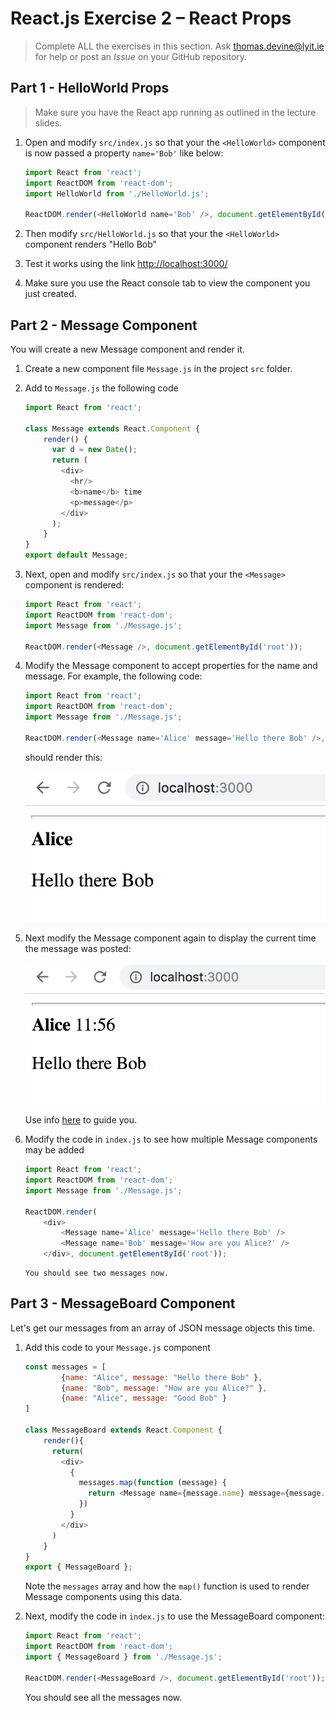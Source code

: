 # React.js Exercise 2 – React Props

> Complete ALL the exercises in this section. Ask thomas.devine@lyit.ie for help or post an *Issue* on your GitHub repository.

<!-- ### Clone the Remote Repository

Accept the GitHub Classroom invitation to this exercise @ the BlackBoard page.

Copy the clone URL from your new repository ReactJS-<YOURACCOUNT>

Type these commands into your Git Bash client:

```
$ cd /<DRIVE>/xampp/htdocs   
$ git clone <URL> ReactJS
$ cd ReactJS
$ ls
$ git status
```

Check your `htdocs` folder. You should have a new folder called `ReactJS` with some files in it. -->


## Part 1 - HelloWorld Props

> Make sure you have the React app running as outlined in the lecture slides.
	
1.	Open and modify ``src/index.js`` so that your the `<HelloWorld>` component is now passed a property `name='Bob'` like below:

	```javascript
	import React from 'react';
	import ReactDOM from 'react-dom';
	import HelloWorld from './HelloWorld.js';

	ReactDOM.render(<HelloWorld name='Bob' />, document.getElementById('root'));
	```

1.	Then modify ``src/HelloWorld.js`` so that your the `<HelloWorld>` component renders "Hello Bob"

1.	Test it works using the link [http://localhost:3000/](http://localhost:3000/)

1.	Make sure you use the React console tab to view the component you just created.


## Part 2 - Message Component

You will create a new Message component and render it.

1.	Create a new component file `Message.js` in the project `src` folder.

1.	Add to `Message.js` the following code

	```javascript
	import React from 'react';

	class Message extends React.Component {
	    render() {
	      var d = new Date();
	      return (
	        <div>
	          <hr/>
	          <b>name</b> time
	          <p>message</p>
	        </div>
	      );
	    }
	}
	export default Message;
	```

1.	Next, open and modify ``src/index.js`` so that your the `<Message>` component is rendered:

	```javascript
	import React from 'react';
	import ReactDOM from 'react-dom';
	import Message from './Message.js';

	ReactDOM.render(<Message />, document.getElementById('root'));
	```

1.	Modify the Message component to accept properties for the name and message.  For example, the following code:

	```javascript
	import React from 'react';
	import ReactDOM from 'react-dom';
	import Message from './Message.js';

	ReactDOM.render(<Message name='Alice' message='Hello there Bob' />, document.getElementById('root'));
	```

	should render this:

	![](../images/Message1.png)

1.	Next modify the Message component again to display the current time the message was posted:

	![](../images/Message2.png)
	
	Use info [here](https:/www.w3schools.com/jsref/jsref_obj_date.asp) to guide you.


1.	Modify the code in `index.js` to see how multiple Message components may be added

	```javascript
	import React from 'react';
	import ReactDOM from 'react-dom';
	import Message from './Message.js';

	ReactDOM.render(
		<div>
			<Message name='Alice' message='Hello there Bob' />
			<Message name='Bob' message='How are you Alice?' />
		</div>, document.getElementById('root'));
	```

		You should see two messages now.


## Part 3 - MessageBoard Component

Let's get our messages from an array of JSON message objects this time.

1.	Add this code to your `Message.js` component

	```javascript
	const messages = [
			{name: "Alice", message: "Hello there Bob" },
			{name: "Bob", message: "How are you Alice?" },
			{name: "Alice", message: "Good Bob" }
	]

	class MessageBoard extends React.Component {
		render(){
	      return(
	        <div>
	          {
	            messages.map(function (message) {
	              return <Message name={message.name} message={message.message} />
	            })
	          }
	        </div>
	      )
	    }
	}
	export { MessageBoard };
	```

	Note the `messages` array and how the `map()` function is used to render Message components using this data.

1.	Next, modify the code in `index.js` to use the MessageBoard component:

	```javascript
	import React from 'react';
	import ReactDOM from 'react-dom';
	import { MessageBoard } from './Message.js';

	ReactDOM.render(<MessageBoard />, document.getElementById('root'));
	```

	You should see all the messages now.
